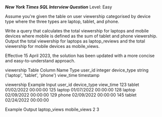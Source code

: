 ***New York Times SQL Interview Question***
Level: Easy

Assume you're given the table on user viewership categorised by device type where the three types are laptop, tablet, and phone.

Write a query that calculates the total viewership for laptops and mobile devices where mobile is defined as the sum of tablet and phone viewership. Output the total 
viewership for laptops as laptop_reviews and the total viewership for mobile devices as mobile_views.

Effective 15 April 2023, the solution has been updated with a more concise and easy-to-understand approach.

viewership Table
Column Name	                 Type
user_id	                        integer
device_type	                 string ('laptop', 'tablet', 'phone')
view_time	                 timestamp

viewership Example Input
user_id	       device_type	   view_time
123	            tablet	     01/02/2022 00:00:00
125	            laptop	     01/07/2022 00:00:00
128	            laptop	     02/09/2022 00:00:00
129	            phone	      02/09/2022 00:00:00
145	            tablet	     02/24/2022 00:00:00


Example Output
laptop_views	      mobile_views
      2	                  3
